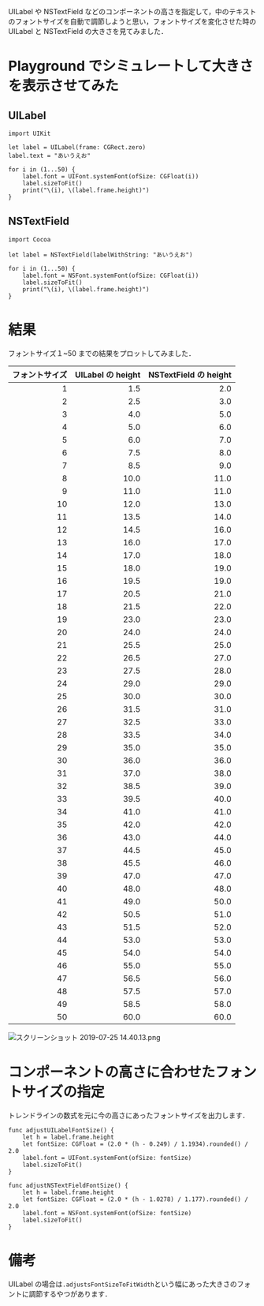 <!-- title:Swift：指定フォントサイズに対するUILabelとNSTextFieldの高さ -->

UILabel や NSTextField などのコンポーネントの高さを指定して，中のテキストのフォントサイズを自動で調節しようと思い，フォントサイズを変化させた時の UILabel と NSTextField の大きさを見てみました．

# Playground でシミュレートして大きさを表示させてみた

## UILabel

```swift:UIKit.playground
import UIKit

let label = UILabel(frame: CGRect.zero)
label.text = "あいうえお"

for i in (1...50) {
    label.font = UIFont.systemFont(ofSize: CGFloat(i))
    label.sizeToFit()
    print("\(i), \(label.frame.height)")
}
```

## NSTextField

```swift:Cocoa.playground
import Cocoa

let label = NSTextField(labelWithString: "あいうえお")

for i in (1...50) {
    label.font = NSFont.systemFont(ofSize: CGFloat(i))
    label.sizeToFit()
    print("\(i), \(label.frame.height)")
}
```

# 結果

フォントサイズ１~50 までの結果をプロットしてみました．

| フォントサイズ | UILabel の height | NSTextField の height |
| -------------: | ----------------: | --------------------: |
|              1 |               1.5 |                   2.0 |
|              2 |               2.5 |                   3.0 |
|              3 |               4.0 |                   5.0 |
|              4 |               5.0 |                   6.0 |
|              5 |               6.0 |                   7.0 |
|              6 |               7.5 |                   8.0 |
|              7 |               8.5 |                   9.0 |
|              8 |              10.0 |                  11.0 |
|              9 |              11.0 |                  11.0 |
|             10 |              12.0 |                  13.0 |
|             11 |              13.5 |                  14.0 |
|             12 |              14.5 |                  16.0 |
|             13 |              16.0 |                  17.0 |
|             14 |              17.0 |                  18.0 |
|             15 |              18.0 |                  19.0 |
|             16 |              19.5 |                  19.0 |
|             17 |              20.5 |                  21.0 |
|             18 |              21.5 |                  22.0 |
|             19 |              23.0 |                  23.0 |
|             20 |              24.0 |                  24.0 |
|             21 |              25.5 |                  25.0 |
|             22 |              26.5 |                  27.0 |
|             23 |              27.5 |                  28.0 |
|             24 |              29.0 |                  29.0 |
|             25 |              30.0 |                  30.0 |
|             26 |              31.5 |                  31.0 |
|             27 |              32.5 |                  33.0 |
|             28 |              33.5 |                  34.0 |
|             29 |              35.0 |                  35.0 |
|             30 |              36.0 |                  36.0 |
|             31 |              37.0 |                  38.0 |
|             32 |              38.5 |                  39.0 |
|             33 |              39.5 |                  40.0 |
|             34 |              41.0 |                  41.0 |
|             35 |              42.0 |                  42.0 |
|             36 |              43.0 |                  44.0 |
|             37 |              44.5 |                  45.0 |
|             38 |              45.5 |                  46.0 |
|             39 |              47.0 |                  47.0 |
|             40 |              48.0 |                  48.0 |
|             41 |              49.0 |                  50.0 |
|             42 |              50.5 |                  51.0 |
|             43 |              51.5 |                  52.0 |
|             44 |              53.0 |                  53.0 |
|             45 |              54.0 |                  54.0 |
|             46 |              55.0 |                  55.0 |
|             47 |              56.5 |                  56.0 |
|             48 |              57.5 |                  57.0 |
|             49 |              58.5 |                  58.0 |
|             50 |              60.0 |                  60.0 |

![スクリーンショット 2019-07-25 14.40.13.png](./images/article/c4690064-e7b5-4405-d835-38b35c842d7a.png)

# コンポーネントの高さに合わせたフォントサイズの指定

トレンドラインの数式を元に今の高さにあったフォントサイズを出力します．

```swift:UILabel
func adjustUILabelFontSize() {
    let h = label.frame.height
    let fontSize: CGFloat = (2.0 * (h - 0.249) / 1.1934).rounded() / 2.0
    label.font = UIFont.systemFont(ofSize: fontSize)
    label.sizeToFit()
}
```

```swift:NSTextField
func adjustNSTextFieldFontSize() {
    let h = label.frame.height
    let fontSize: CGFloat = (2.0 * (h - 1.0278) / 1.177).rounded() / 2.0
    label.font = NSFont.systemFont(ofSize: fontSize)
    label.sizeToFit()
}
```

# 備考

UILabel の場合は`.adjustsFontSizeToFitWidth`という幅にあった大きさのフォントに調節するやつがあります．

